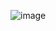 ![image](https://user-images.githubusercontent.com/8039921/142769838-c41b4c97-5eb7-49f2-9faf-99e738251e9d.png)
